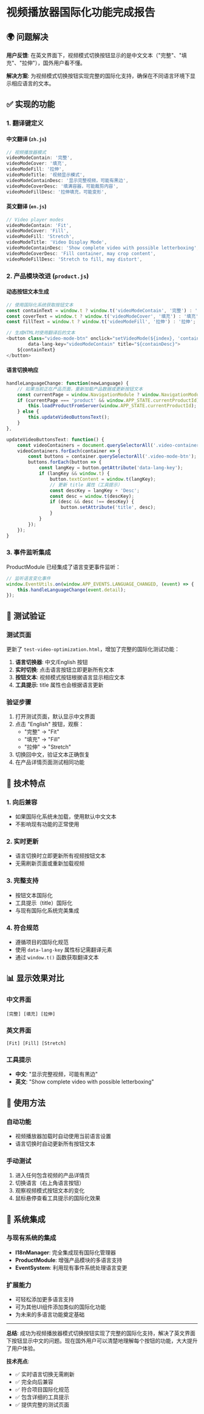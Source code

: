 # 视频播放器国际化功能完成报告

## 🌍 问题解决

**用户反馈**: 在英文界面下，视频模式切换按钮显示的是中文文本（"完整"、"填充"、"拉伸"），国外用户看不懂。

**解决方案**: 为视频模式切换按钮实现完整的国际化支持，确保在不同语言环境下显示相应语言的文本。

## ✅ 实现的功能

### 1. 翻译键定义

#### 中文翻译 (`zh.js`)
```javascript
// 视频播放器模式
videoModeContain: '完整',
videoModeCover: '填充',
videoModeFill: '拉伸',
videoModeTitle: '视频显示模式',
videoModeContainDesc: '显示完整视频，可能有黑边',
videoModeCoverDesc: '填满容器，可能裁剪内容',
videoModeFillDesc: '拉伸填充，可能变形',
```

#### 英文翻译 (`en.js`)
```javascript
// Video player modes
videoModeContain: 'Fit',
videoModeCover: 'Fill',
videoModeFill: 'Stretch',
videoModeTitle: 'Video Display Mode',
videoModeContainDesc: 'Show complete video with possible letterboxing',
videoModeCoverDesc: 'Fill container, may crop content',
videoModeFillDesc: 'Stretch to fill, may distort',
```

### 2. 产品模块改进 (`product.js`)

#### 动态按钮文本生成
```javascript
// 使用国际化系统获取按钮文本
const containText = window.t ? window.t('videoModeContain', '完整') : '完整';
const coverText = window.t ? window.t('videoModeCover', '填充') : '填充';
const fillText = window.t ? window.t('videoModeFill', '拉伸') : '拉伸';

// 生成HTML时使用翻译后的文本
<button class="video-mode-btn" onclick="setVideoMode(${index}, 'contain')" 
        data-lang-key="videoModeContain" title="${containDesc}">
    ${containText}
</button>
```

#### 语言切换响应
```javascript
handleLanguageChange: function(newLanguage) {
    // 如果当前正在产品页面，重新加载产品数据或更新按钮文本
    const currentPage = window.NavigationModule ? window.NavigationModule.getCurrentPage() : null;
    if (currentPage === 'product' && window.APP_STATE.currentProductId) {
        this.loadProductFromServer(window.APP_STATE.currentProductId);
    } else {
        this.updateVideoButtonsText();
    }
},

updateVideoButtonsText: function() {
    const videoContainers = document.querySelectorAll('.video-container');
    videoContainers.forEach(container => {
        const buttons = container.querySelectorAll('.video-mode-btn');
        buttons.forEach(button => {
            const langKey = button.getAttribute('data-lang-key');
            if (langKey && window.t) {
                button.textContent = window.t(langKey);
                // 更新 title 属性（工具提示）
                const descKey = langKey + 'Desc';
                const desc = window.t(descKey);
                if (desc && desc !== descKey) {
                    button.setAttribute('title', desc);
                }
            }
        });
    });
}
```

### 3. 事件监听集成

ProductModule 已经集成了语言变更事件监听：
```javascript
// 监听语言变化事件
window.EventUtils.on(window.APP_EVENTS.LANGUAGE_CHANGED, (event) => {
    this.handleLanguageChange(event.detail);
});
```

## 🧪 测试验证

### 测试页面
更新了 `test-video-optimization.html`，增加了完整的国际化测试功能：

1. **语言切换器**: 中文/English 按钮
2. **实时切换**: 点击语言按钮立即更新所有文本
3. **按钮文本**: 视频模式按钮根据语言显示相应文本
4. **工具提示**: title 属性也会根据语言更新

### 验证步骤
1. 打开测试页面，默认显示中文界面
2. 点击 "English" 按钮，观察：
   - "完整" → "Fit"
   - "填充" → "Fill" 
   - "拉伸" → "Stretch"
3. 切换回中文，验证文本正确恢复
4. 在产品详情页面测试相同功能

## 🎯 技术特点

### 1. 向后兼容
- 如果国际化系统未加载，使用默认中文文本
- 不影响现有功能的正常使用

### 2. 实时更新
- 语言切换时立即更新所有视频按钮文本
- 无需刷新页面或重新加载视频

### 3. 完整支持
- 按钮文本国际化
- 工具提示（title）国际化
- 与现有国际化系统完美集成

### 4. 符合规范
- 遵循项目的国际化规范
- 使用 `data-lang-key` 属性标记需翻译元素
- 通过 `window.t()` 函数获取翻译文本

## 📊 显示效果对比

### 中文界面
```
[完整] [填充] [拉伸]
```

### 英文界面  
```
[Fit] [Fill] [Stretch]
```

### 工具提示
- **中文**: "显示完整视频，可能有黑边"
- **英文**: "Show complete video with possible letterboxing"

## 🚀 使用方法

### 自动功能
- 视频播放器加载时自动使用当前语言设置
- 语言切换时自动更新所有按钮文本

### 手动测试
1. 进入任何包含视频的产品详情页
2. 切换语言（右上角语言按钮）
3. 观察视频模式按钮文本的变化
4. 鼠标悬停查看工具提示的国际化效果

## 🔄 系统集成

### 与现有系统的集成
- **I18nManager**: 完全集成现有国际化管理器
- **ProductModule**: 增强产品模块的多语言支持
- **EventSystem**: 利用现有事件系统处理语言变更

### 扩展能力
- 可轻松添加更多语言支持
- 可为其他UI组件添加类似的国际化功能
- 为未来的多语言功能奠定基础

---

**总结**: 成功为视频播放器模式切换按钮实现了完整的国际化支持，解决了英文界面下按钮显示中文的问题。现在国外用户可以清楚地理解每个按钮的功能，大大提升了用户体验。

**技术亮点**: 
- ✅ 实时语言切换无需刷新
- ✅ 完全向后兼容
- ✅ 符合项目国际化规范  
- ✅ 包含详细的工具提示
- ✅ 提供完整的测试页面